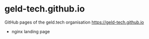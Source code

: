 # geld-tech.github.io
GitHub pages of the geld.tech organisation https://geld-tech.github.io

* nginx landing page




